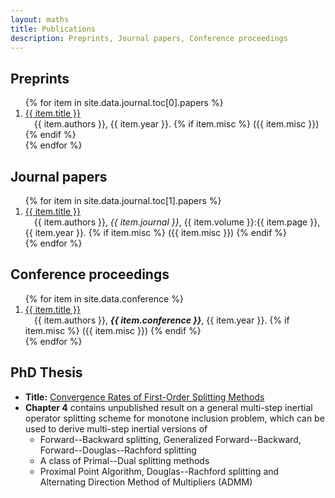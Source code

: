 ```yaml
---
layout: maths
title: Publications
description: Preprints, Journal papers, Conference proceedings
---
```




<!-- #### Publications -->

<!-- Tab links -->
<!-- <div class="tab" style="margin-top:1rem;">
  <button class="tablinks" onclick="openType(event, 'preprint')" id="defaultOpen" style="color: #2eb82e;">Preprints</button>
</div> -->

## Preprints 

<!-- Tab content -->
<!-- <div id="preprint" class="tabcontent"> -->
  <ol reversed>
  {% for item in site.data.journal.toc[0].papers %}
      <li>
        <a href="{{ item.url }}">{{ item.title }}</a> <br> &emsp;{{ item.authors }}, {{ item.year }}. {% if item.misc %} ({{ item.misc }}) {% endif %}
      </li>
  {% endfor %}
  </ol>



<!-- <div class="tab" style="margin-top:1rem;">
  <button class="tablinks" onclick="openType(event, 'journal')" id="defaultOpen" style="color: #0066ff;">Journal papers</button>
</div> -->
  
## Journal papers 

<!-- <div id="journal" class="tabcontent"> -->
<ol reversed>
{% for item in site.data.journal.toc[1].papers %}
    <li>
	  <a href="{{ item.url }}">{{ item.title }}</a> <br> &emsp;{{ item.authors }}, <i>{{ item.journal }}</i>, {{ item.volume }}:{{ item.page }}, {{ item.year }}. {% if item.misc %} ({{ item.misc }}) {% endif %}
    </li>
{% endfor %}
</ol>
<!-- </div> -->


<!-- <div class="tab" style="margin-top:1rem;">
  <button class="tablinks" onclick="openType(event, 'conference')" id="defaultOpen" style="color: #ff3333;">Conference proceedings</button>
</div> -->


## Conference proceedings

<!-- <div id="conference" class="tabcontent"> -->
<ol reversed>
{% for item in site.data.conference %}
<!-- {{ item }} -->
    <li>
      <a href="{{ item.url }}">{{ item.title }}</a> <br> &emsp;{{ item.authors }}, <b><i>{{ item.conference }}</i></b>, {{ item.year }}. {% if item.misc %} ({{ item.misc }}) {% endif %}
    </li>
{% endfor %}
</ol>
<!-- </div> -->


<!-- <div class="tab" style="margin-top:1rem;">
  <button class="tablinks" onclick="openType(event, 'thesis')" id="defaultOpen" style="color: #646464;">PhD thesis</button>
</div> -->

## PhD Thesis 
<!-- <div id="thesis" class="tabcontent"> -->
<ul style="margin-left:1.5rem; padding:0;">
    <li>
      <b>Title:</b> <a href="assets/files/thesis.pdf">Convergence Rates of First-Order Splitting Methods</a>
    </li>
    <li>
      <b>Chapter 4</b> contains unpublished result on a general multi-step inertial operator splitting scheme for monotone inclusion problem, which can be used to derive multi-step inertial versions of 
          <ul>
              <li>Forward--Backward splitting, Generalized Forward--Backward, Forward--Douglas--Rachford splitting</li> 
              <li>A class of Primal--Dual splitting methods</li> 
              <li>Proximal Point Algorithm, Douglas--Rachford splitting and Alternating Direction Method of Multipliers (ADMM)</li>
          </ul>
    </li>
</ul>
<!-- </div> -->
